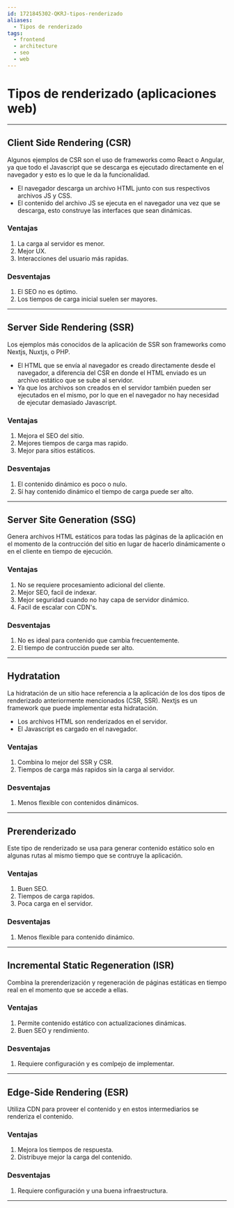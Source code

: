 ```yaml
---
id: 1721845302-QKRJ-tipos-renderizado
aliases:
  - Tipos de renderizado
tags:
  - frontend
  - architecture
  - seo
  - web
---
```


# Tipos de renderizado (aplicaciones web)

---

## Client Side Rendering (CSR)

Algunos ejemplos de CSR son el uso de frameworks como React o Angular, ya que todo el Javascript que se descarga es ejecutado directamente en el navegador y esto es lo que le da la funcionalidad.

- El navegador descarga un archivo HTML junto con sus respectivos archivos JS y CSS.
- El contenido del archivo JS se ejecuta en el navegador una vez que se descarga, esto construye las interfaces que sean dinámicas.

### Ventajas

1. La carga al servidor es menor.
2. Mejor UX.
3. Interacciones del usuario más rapidas.

### Desventajas

1. El SEO no es óptimo.
2. Los tiempos de carga inicial suelen ser mayores.

---

## Server Side Rendering (SSR)

Los ejemplos más conocidos de la aplicación de SSR son frameworks como Nextjs, Nuxtjs, o PHP.

- El HTML que se envía al navegador es creado directamente desde el navegador, a diferencia del CSR en donde el HTML enviado es un archivo estático que se sube al servidor.
- Ya que los archivos son creados en el servidor también pueden ser ejecutados en el mismo, por lo que en el navegador no hay necesidad de ejecutar demasiado Javascript.

### Ventajas

1. Mejora el SEO del sitio.
2. Mejores tiempos de carga mas rapido.
3. Mejor para sitios estáticos.

### Desventajas

1. El contenido dinámico es poco o nulo.
2. Sí hay contenido dinámico el tiempo de carga puede ser alto.

---

## Server Site Generation (SSG)

Genera archivos HTML estáticos para todas las páginas de la aplicación en el momento de la contrucción del sitio en lugar de hacerlo dinámicamente o en el cliente en tiempo de ejecución.

### Ventajas

1. No se requiere procesamiento adicional del cliente.
2. Mejor SEO, facil de indexar.
3. Mejor seguridad cuando no hay capa de servidor dinámico.
4. Facil de escalar con CDN's.

### Desventajas

1. No es ideal para contenido que cambia frecuentemente.
2. El tiempo de contrucción puede ser alto.

---

## Hydratation

La hidratación de un sitio hace referencia a la aplicación de los dos tipos de renderizado anteriormente mencionados (CSR, SSR). Nextjs es un framework que puede implementar esta hidratación.

- Los archivos HTML son renderizados en el servidor.
- El Javascript es cargado en el navegador.

### Ventajas

1. Combina lo mejor del SSR y CSR.
2. Tiempos de carga más rapidos sin la carga al servidor.

### Desventajas

1. Menos flexible con contenidos dinámicos.

---

## Prerenderizado

Este tipo de renderizado se usa para generar contenido estático solo en algunas rutas al mismo tiempo que se contruye la aplicación.

### Ventajas

1. Buen SEO.
2. Tiempos de carga rapidos.
3. Poca carga en el servidor.

### Desventajas

1. Menos flexible para contenido dinámico.

---

## Incremental Static Regeneration (ISR)

Combina la prerenderización y regeneración de páginas estáticas en tiempo real en el momento que se accede a ellas.

### Ventajas

1. Permite contenido estático con actualizaciones dinámicas.
2. Buen SEO y rendimiento.

### Desventajas

1. Requiere configuración y es comlpejo de implementar.

---

## Edge-Side Rendering (ESR)

Utiliza CDN para proveer el contenido y en estos intermediarios se renderiza el contenido.

### Ventajas

1. Mejora los tiempos de respuesta.
2. Distribuye mejor la carga del contenido.

### Desventajas

1. Requiere configuración y una buena infraestructura.

---
